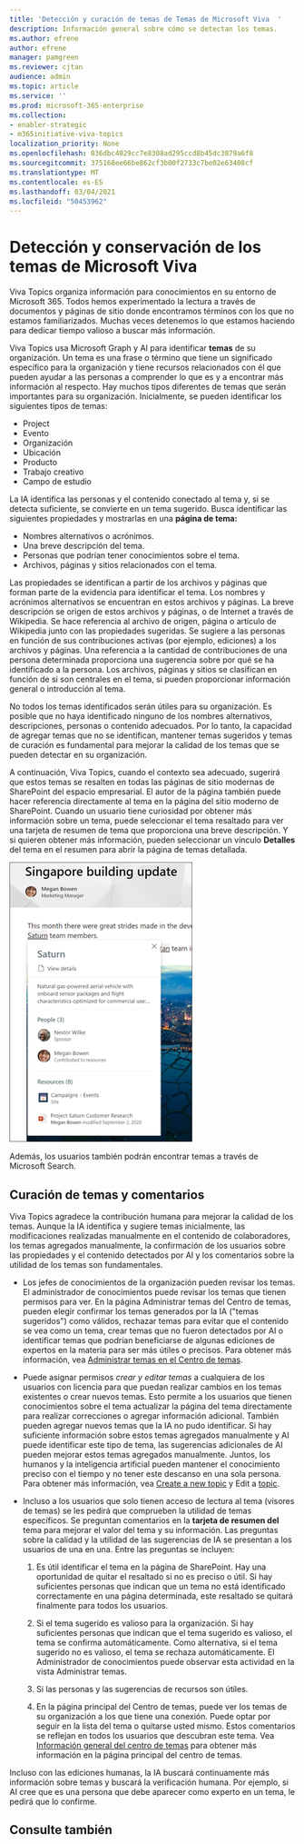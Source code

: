 ```yaml
---
title: 'Detección y curación de temas de Temas de Microsoft Viva  '
description: Información general sobre cómo se detectan los temas.
ms.author: efrene
author: efrene
manager: pamgreen
ms.reviewer: cjtan
audience: admin
ms.topic: article
ms.service: ''
ms.prod: microsoft-365-enterprise
ms.collection:
- enabler-strategic
- m365initiative-viva-topics
localization_priority: None
ms.openlocfilehash: 036dbc4029cc7e8308ad295ccd8b45dc3879a6f8
ms.sourcegitcommit: 375168ee66be862cf3b00f2733c7be02e63408cf
ms.translationtype: MT
ms.contentlocale: es-ES
ms.lasthandoff: 03/04/2021
ms.locfileid: "50453962"
---
```

# <a name="microsoft-viva-topics-discovery-and-curation"></a>Detección y conservación de los temas de Microsoft Viva 

Viva Topics organiza información para conocimientos en su entorno de Microsoft 365. Todos hemos experimentado la lectura a través de documentos y páginas de sitio donde encontramos términos con los que no estamos familiarizados. Muchas veces detenemos lo que estamos haciendo para dedicar tiempo valioso a buscar más información.

Viva Topics usa Microsoft Graph y AI para identificar **temas** de su organización.  Un tema es una frase o término que tiene un significado específico para la organización y tiene recursos relacionados con él que pueden ayudar a las personas a comprender lo que es y a encontrar más información al respecto. Hay muchos tipos diferentes de temas que serán importantes para su organización. Inicialmente, se pueden identificar los siguientes tipos de temas:
- Project
- Evento
- Organización
- Ubicación
- Producto
- Trabajo creativo
- Campo de estudio

La IA identifica las personas y el contenido conectado al tema y, si se detecta suficiente, se convierte en un tema sugerido. Busca identificar las siguientes propiedades y mostrarlas en una **página de tema:**
- Nombres alternativos o acrónimos.
- Una breve descripción del tema.
- Personas que podrían tener conocimientos sobre el tema.
- Archivos, páginas y sitios relacionados con el tema.

Las propiedades se identifican a partir de los archivos y páginas que forman parte de la evidencia para identificar el tema. Los nombres y acrónimos alternativos se encuentran en estos archivos y páginas. La breve descripción se origen de estos archivos y páginas, o de Internet a través de Wikipedia. Se hace referencia al archivo de origen, página o artículo de Wikipedia junto con las propiedades sugeridas. Se sugiere a las personas en función de sus contribuciones activas (por ejemplo, ediciones) a los archivos y páginas. Una referencia a la cantidad de contribuciones de una persona determinada proporciona una sugerencia sobre por qué se ha identificado a la persona. Los archivos, páginas y sitios se clasifican en función de si son centrales en el tema, si pueden proporcionar información general o introducción al tema. 

No todos los temas identificados serán útiles para su organización. Es posible que no haya identificado ninguno de los nombres alternativos, descripciones, personas o contenido adecuados. Por lo tanto, la capacidad de agregar temas que no se identifican, mantener temas sugeridos y temas de curación es fundamental para mejorar la calidad de los temas que se pueden detectar en su organización.

A continuación, Viva Topics, cuando el contexto sea adecuado, sugerirá que estos temas se resalten en todas las páginas de sitio modernas de SharePoint del espacio empresarial. El autor de la página también puede hacer referencia directamente al tema en la página del sitio moderno de SharePoint. Cuando un usuario tiene curiosidad por obtener más información sobre un  tema, puede seleccionar el tema resaltado para ver una tarjeta de resumen de tema que proporciona una breve descripción. Y si quieren obtener más información, pueden seleccionar un vínculo **Detalles** del tema en el resumen para abrir la página de temas detallada.

![Aspectos destacados del tema](../media/knowledge-management/saturn.png) </br>

Además, los usuarios también podrán encontrar temas a través de Microsoft Search.

## <a name="topic-curation-and-feedback"></a>Curación de temas y comentarios

Viva Topics agradece la contribución humana para mejorar la calidad de los temas. Aunque la IA identifica y sugiere temas inicialmente, las modificaciones realizadas manualmente en el contenido de colaboradores, los temas agregados manualmente, la confirmación de los usuarios sobre las propiedades y el contenido detectados por AI y los comentarios sobre la utilidad de los temas son fundamentales.

- Los jefes de  conocimientos de la organización pueden revisar los temas. El administrador de conocimientos puede revisar los temas que tienen permisos para ver. En la página Administrar temas del Centro de temas, pueden elegir confirmar los temas generados por la IA ("temas sugeridos") como válidos, rechazar temas para evitar que el contenido se vea como un tema, crear temas que no fueron detectados por AI o identificar temas que podrían beneficiarse de algunas ediciones de expertos en la materia para ser más útiles o precisos. Para obtener más información, vea [Administrar temas en el Centro de temas](manage-topics.md).

- Puede asignar permisos *crear y editar temas* a cualquiera de los usuarios con licencia para que puedan realizar cambios en los temas existentes o crear nuevos temas. Esto permite a los usuarios que tienen conocimientos sobre el tema actualizar la página del tema directamente para realizar correcciones o agregar información adicional. También pueden agregar nuevos temas que la IA no pudo identificar. Si hay suficiente información sobre estos temas agregados manualmente y AI puede identificar este tipo de tema, las sugerencias adicionales de AI pueden mejorar estos temas agregados manualmente. Juntos, los humanos y la inteligencia artificial pueden mantener el conocimiento preciso con el tiempo y no tener este descanso en una sola persona. Para obtener más información, vea [Create a new topic](https://docs.microsoft.com/microsoft-365/knowledge/create-a-topic) y Edit a [topic](https://docs.microsoft.com/microsoft-365/knowledge/edit-a-topic).

- Incluso a los usuarios que solo tienen acceso de lectura al tema (visores de temas) se les pedirá que comprueben la utilidad de temas específicos. Se preguntan comentarios en la **tarjeta de resumen del** tema para mejorar el valor del tema y su información. Las preguntas sobre la calidad y la utilidad de las sugerencias de IA se presentan a los usuarios de una en una. Entre las preguntas se incluyen:</br>

    1. Es útil identificar el tema en la página de SharePoint. Hay una oportunidad de quitar el resaltado si no es preciso o útil. Si hay suficientes personas que indican que un tema no está identificado correctamente en una página determinada, este resaltado se quitará finalmente para todos los usuarios. 

    2. Si el tema sugerido es valioso para la organización. Si hay suficientes personas que indican que el tema sugerido es valioso, el tema se confirma automáticamente. Como alternativa, si el tema sugerido no es valioso, el tema se rechaza automáticamente. El Administrador de conocimientos puede observar esta actividad en la vista Administrar temas.

    3. Si las personas y las sugerencias de recursos son útiles.

    4. En la página principal del Centro de temas, puede ver los temas de su organización a los que tiene una conexión. Puede optar por seguir en la lista del tema o quitarse usted mismo. Estos comentarios se reflejan en todos los usuarios que descubran este tema. Vea [Información general del centro de temas](https://docs.microsoft.com/microsoft-365/knowledge/topic-center-overview) para obtener más información en la página principal del centro de temas.

Incluso con las ediciones humanas, la IA buscará continuamente más información sobre temas y buscará la verificación humana. Por ejemplo, si AI cree que es una persona que debe aparecer como experto en un tema, le pedirá que lo confirme. 


## <a name="see-also"></a>Consulte también

